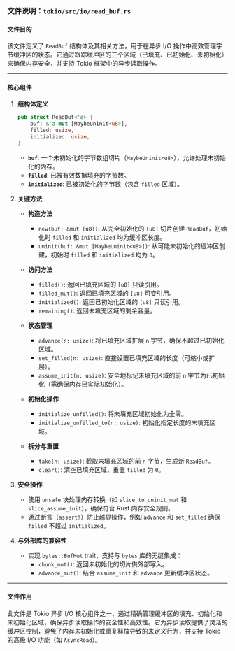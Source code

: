 ### 文件说明：`tokio/src/io/read_buf.rs`

#### 文件目的
该文件定义了 `ReadBuf` 结构体及其相关方法，用于在异步 I/O 操作中高效管理字节缓冲区的状态。它通过跟踪缓冲区的三个区域（已填充、已初始化、未初始化）来确保内存安全，并支持 Tokio 框架中的异步读取操作。

---

#### 核心组件

1. **结构体定义**
   ```rust
   pub struct ReadBuf<'a> {
       buf: &'a mut [MaybeUninit<u8>],
       filled: usize,
       initialized: usize,
   }
   ```
   - **`buf`**: 一个未初始化的字节数组切片（`MaybeUninit<u8>`），允许处理未初始化的内存。
   - **`filled`**: 已被有效数据填充的字节数。
   - **`initialized`**: 已被初始化的字节数（包含 `filled` 区域）。

2. **关键方法**
   - **构造方法**
     - `new(buf: &mut [u8])`: 从完全初始化的 `[u8]` 切片创建 `ReadBuf`，初始化时 `filled` 和 `initialized` 均为缓冲区长度。
     - `uninit(buf: &mut [MaybeUninit<u8>])`: 从可能未初始化的缓冲区创建，初始时 `filled` 和 `initialized` 均为 `0`。

   - **访问方法**
     - `filled()`: 返回已填充区域的 `[u8]` 只读引用。
     - `filled_mut()`: 返回已填充区域的 `[u8]` 可变引用。
     - `initialized()`: 返回已初始化区域的 `[u8]` 只读引用。
     - `remaining()`: 返回未填充区域的剩余容量。

   - **状态管理**
     - `advance(n: usize)`: 将已填充区域扩展 `n` 字节，确保不超过已初始化区域。
     - `set_filled(n: usize)`: 直接设置已填充区域的长度（可缩小或扩展）。
     - `assume_init(n: usize)`: 安全地标记未填充区域的前 `n` 字节为已初始化（需确保内存已实际初始化）。

   - **初始化操作**
     - `initialize_unfilled()`: 将未填充区域初始化为全零。
     - `initialize_unfilled_to(n: usize)`: 初始化指定长度的未填充区域。

   - **拆分与重置**
     - `take(n: usize)`: 截取未填充区域的前 `n` 字节，生成新 `ReadBuf`。
     - `clear()`: 清空已填充区域，重置 `filled` 为 `0`。

3. **安全操作**
   - 使用 `unsafe` 块处理内存转换（如 `slice_to_uninit_mut` 和 `slice_assume_init`），确保符合 Rust 内存安全规则。
   - 通过断言（`assert!`）防止越界操作，例如 `advance` 和 `set_filled` 确保 `filled` 不超过 `initialized`。

4. **与外部库的兼容性**
   - 实现 `bytes::BufMut` trait，支持与 `bytes` 库的无缝集成：
     - `chunk_mut()`: 返回未初始化的切片供外部写入。
     - `advance_mut()`: 结合 `assume_init` 和 `advance` 更新缓冲区状态。

---

#### 文件作用
此文件是 Tokio 异步 I/O 核心组件之一，通过精确管理缓冲区的填充、初始化和未初始化区域，确保异步读取操作的安全性和高效性。它为异步读取提供了灵活的缓冲区控制，避免了内存未初始化或重复释放导致的未定义行为，并支持 Tokio 的高级 I/O 功能（如 `AsyncRead`）。
